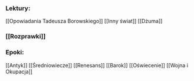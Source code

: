 
### Lektury:
[[Opowiadania Tadeusza Borowskiego]]
[[Inny świat]]
[[Dżuma]]

### [[Rozprawki]]


### Epoki:
[[Antyk]]
[[Średniowiecze]]
[[Renesans]]
[[Barok]]
[[Oświecenie]]
[[Wojna i Okupacja]]